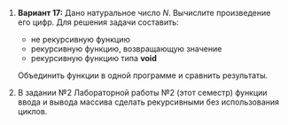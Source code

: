 1. **Вариант 17:** Дано натуральное число $N$. Вычислите произведение его цифр.
	Для решения задачи составить: 
	- не рекурсивную функцию
	- рекурсивную функцию, возвращающую значение
	- рекурсивную функцию типа **void**
	  
	Объединить функции в одной программе и сравнить результаты.  
2. В задании №2 Лабораторной работы №2 (этот семестр) функции ввода и вывода массива сделать рекурсивными без использования циклов.